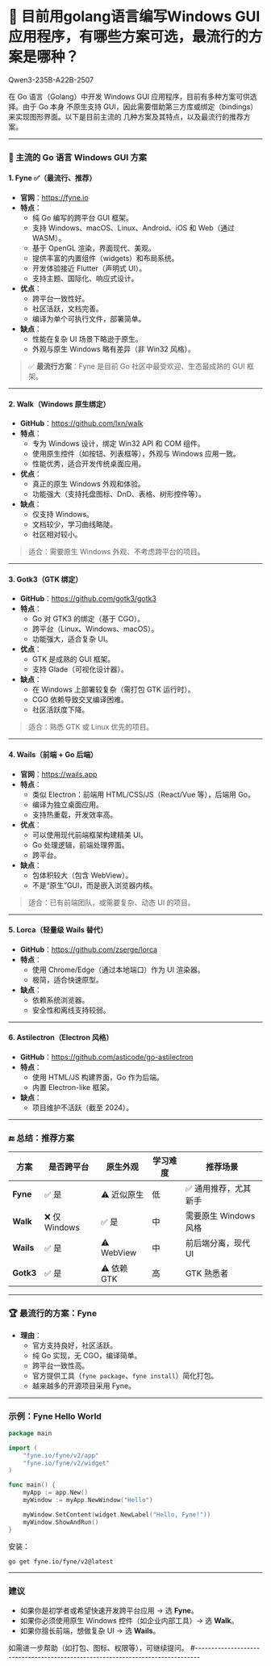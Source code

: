 # 🤵 目前用golang语言编写Windows GUI应用程序，有哪些方案可选，最流行的方案是哪种？

Qwen3-235B-A22B-2507

在 Go 语言（Golang）中开发 Windows GUI 应用程序，目前有多种方案可供选择。由于 Go 本身
不原生支持 GUI，因此需要借助第三方库或绑定（bindings）来实现图形界面。以下是目前主流的
几种方案及其特点，以及最流行的推荐方案。

---

### 🔹 主流的 Go 语言 Windows GUI 方案

#### 1. **Fyne** ✅（最流行、推荐）
- **官网**：https://fyne.io
- **特点**：
  - 纯 Go 编写的跨平台 GUI 框架。
  - 支持 Windows、macOS、Linux、Android、iOS 和 Web（通过 WASM）。
  - 基于 OpenGL 渲染，界面现代、美观。
  - 提供丰富的内置组件（widgets）和布局系统。
  - 开发体验接近 Flutter（声明式 UI）。
  - 支持主题、国际化、响应式设计。
- **优点**：
  - 跨平台一致性好。
  - 社区活跃，文档完善。
  - 编译为单个可执行文件，部署简单。
- **缺点**：
  - 性能在复杂 UI 场景下略逊于原生。
  - 外观与原生 Windows 略有差异（非 Win32 风格）。

> ✅ **最流行方案**：Fyne 是目前 Go 社区中最受欢迎、生态最成熟的 GUI 框架。

---

#### 2. **Walk**（Windows 原生绑定）
- **GitHub**：https://github.com/lxn/walk
- **特点**：
  - 专为 Windows 设计，绑定 Win32 API 和 COM 组件。
  - 使用原生控件（如按钮、列表框等），外观与 Windows 应用一致。
  - 性能优秀，适合开发传统桌面应用。
- **优点**：
  - 真正的原生 Windows 外观和体验。
  - 功能强大（支持托盘图标、DnD、表格、树形控件等）。
- **缺点**：
  - 仅支持 Windows。
  - 文档较少，学习曲线略陡。
  - 社区相对较小。

> 适合：需要原生 Windows 外观、不考虑跨平台的项目。

---

#### 3. **Gotk3**（GTK 绑定）
- **GitHub**：https://github.com/gotk3/gotk3
- **特点**：
  - Go 对 GTK3 的绑定（基于 CGO）。
  - 跨平台（Linux、Windows、macOS）。
  - 功能强大，适合复杂 UI。
- **优点**：
  - GTK 是成熟的 GUI 框架。
  - 支持 Glade（可视化设计器）。
- **缺点**：
  - 在 Windows 上部署较复杂（需打包 GTK 运行时）。
  - CGO 依赖导致交叉编译困难。
  - 社区活跃度下降。

> 适合：熟悉 GTK 或 Linux 优先的项目。

---

#### 4. **Wails**（前端 + Go 后端）
- **官网**：https://wails.app
- **特点**：
  - 类似 Electron：前端用 HTML/CSS/JS（React/Vue 等），后端用 Go。
  - 编译为独立桌面应用。
  - 支持热重载，开发效率高。
- **优点**：
  - 可以使用现代前端框架构建精美 UI。
  - Go 处理逻辑，前端处理界面。
  - 跨平台。
- **缺点**：
  - 包体积较大（包含 WebView）。
  - 不是“原生”GUI，而是嵌入浏览器内核。

> 适合：已有前端团队，或需要复杂、动态 UI 的项目。

---

#### 5. **Lorca**（轻量级 Wails 替代）
- **GitHub**：https://github.com/zserge/lorca
- **特点**：
  - 使用 Chrome/Edge（通过本地端口）作为 UI 渲染器。
  - 极简，适合快速原型。
- **缺点**：
  - 依赖系统浏览器。
  - 安全性和离线支持较弱。

---

#### 6. **Astilectron**（Electron 风格）
- **GitHub**：https://github.com/asticode/go-astilectron
- **特点**：
  - 使用 HTML/JS 构建界面，Go 作为后端。
  - 内置 Electron-like 框架。
- **缺点**：
  - 项目维护不活跃（截至 2024）。

---

### 🔚 总结：推荐方案

| 方案     | 是否跨平台 | 原生外观 | 学习难度 | 推荐场景 |
|----------|------------|-----------|-----------|-----------|
| **Fyne** | ✅ 是       | ⚠️ 近似原生 | 低         | ✅ 通用推荐，尤其新手 |
| **Walk** | ❌ 仅 Windows | ✅ 是       | 中         | 需要原生 Windows 风格 |
| **Wails**| ✅ 是       | ⚠️ WebView  | 中         | 前后端分离，现代 UI |
| **Gotk3**| ✅ 是       | ⚠️ 依赖 GTK | 高         | GTK 熟悉者 |

---

### 🏆 最流行的方案：**Fyne**

- **理由**：
  - 官方支持良好，社区活跃。
  - 纯 Go 实现，无 CGO，编译简单。
  - 跨平台一致性高。
  - 官方提供工具（`fyne package`、`fyne install`）简化打包。
  - 越来越多的开源项目采用 Fyne。

---

### 示例：Fyne Hello World
```go
package main

import (
    "fyne.io/fyne/v2/app"
    "fyne.io/fyne/v2/widget"
)

func main() {
    myApp := app.New()
    myWindow := myApp.NewWindow("Hello")

    myWindow.SetContent(widget.NewLabel("Hello, Fyne!"))
    myWindow.ShowAndRun()
}
```

安装：
```bash
go get fyne.io/fyne/v2@latest
```

---

### 建议

- 如果你是初学者或希望快速开发跨平台应用 → 选 **Fyne**。
- 如果你必须使用原生 Windows 控件（如企业内部工具）→ 选 **Walk**。
- 如果你擅长前端，想做复杂 UI → 选 **Wails**。

如需进一步帮助（如打包、图标、权限等），可继续提问。
#-------------------------------------------------------------------------------

